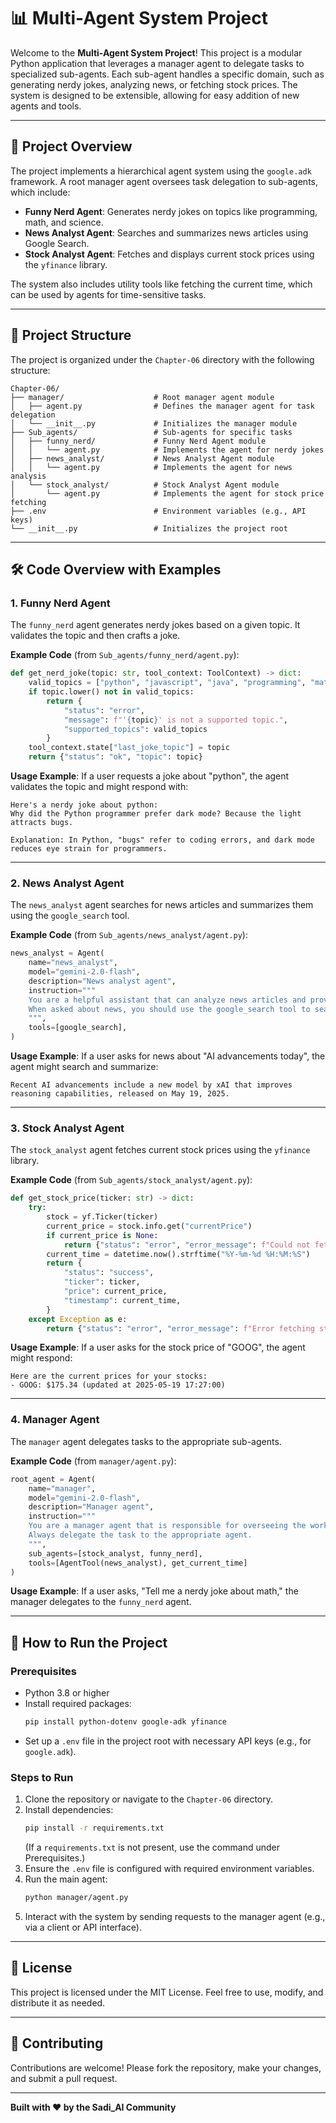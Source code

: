 # 📊 Multi-Agent System Project

Welcome to the **Multi-Agent System Project**! This project is a modular Python application that leverages a manager agent to delegate tasks to specialized sub-agents. Each sub-agent handles a specific domain, such as generating nerdy jokes, analyzing news, or fetching stock prices. The system is designed to be extensible, allowing for easy addition of new agents and tools.

---

## 🚀 Project Overview

The project implements a hierarchical agent system using the `google.adk` framework. A root manager agent oversees task delegation to sub-agents, which include:

- **Funny Nerd Agent**: Generates nerdy jokes on topics like programming, math, and science.
- **News Analyst Agent**: Searches and summarizes news articles using Google Search.
- **Stock Analyst Agent**: Fetches and displays current stock prices using the `yfinance` library.

The system also includes utility tools like fetching the current time, which can be used by agents for time-sensitive tasks.

---

## 📂 Project Structure

The project is organized under the `Chapter-06` directory with the following structure:

```
Chapter-06/
├── manager/                    # Root manager agent module
│   ├── agent.py                # Defines the manager agent for task delegation
│   └── __init__.py             # Initializes the manager module
├── Sub_agents/                 # Sub-agents for specific tasks
│   ├── funny_nerd/             # Funny Nerd Agent module
│   │   └── agent.py            # Implements the agent for nerdy jokes
│   ├── news_analyst/           # News Analyst Agent module
│   │   └── agent.py            # Implements the agent for news analysis
│   └── stock_analyst/          # Stock Analyst Agent module
│       └── agent.py            # Implements the agent for stock price fetching
├── .env                        # Environment variables (e.g., API keys)
└── __init__.py                 # Initializes the project root
```

---

## 🛠️ Code Overview with Examples

### 1. Funny Nerd Agent
The `funny_nerd` agent generates nerdy jokes based on a given topic. It validates the topic and then crafts a joke.

**Example Code** (from `Sub_agents/funny_nerd/agent.py`):
```python
def get_nerd_joke(topic: str, tool_context: ToolContext) -> dict:
    valid_topics = ["python", "javascript", "java", "programming", "math", "physics", "chemistry", "biology"]
    if topic.lower() not in valid_topics:
        return {
            "status": "error",
            "message": f"'{topic}' is not a supported topic.",
            "supported_topics": valid_topics
        }
    tool_context.state["last_joke_topic"] = topic
    return {"status": "ok", "topic": topic}
```

**Usage Example**:
If a user requests a joke about "python", the agent validates the topic and might respond with:
```
Here's a nerdy joke about python:
Why did the Python programmer prefer dark mode? Because the light attracts bugs.

Explanation: In Python, "bugs" refer to coding errors, and dark mode reduces eye strain for programmers.
```

---

### 2. News Analyst Agent
The `news_analyst` agent searches for news articles and summarizes them using the `google_search` tool.

**Example Code** (from `Sub_agents/news_analyst/agent.py`):
```python
news_analyst = Agent(
    name="news_analyst",
    model="gemini-2.0-flash",
    description="News analyst agent",
    instruction="""
    You are a helpful assistant that can analyze news articles and provide a summary of the news.
    When asked about news, you should use the google_search tool to search for the news.
    """,
    tools=[google_search],
)
```

**Usage Example**:
If a user asks for news about "AI advancements today", the agent might search and summarize:
```
Recent AI advancements include a new model by xAI that improves reasoning capabilities, released on May 19, 2025.
```

---

### 3. Stock Analyst Agent
The `stock_analyst` agent fetches current stock prices using the `yfinance` library.

**Example Code** (from `Sub_agents/stock_analyst/agent.py`):
```python
def get_stock_price(ticker: str) -> dict:
    try:
        stock = yf.Ticker(ticker)
        current_price = stock.info.get("currentPrice")
        if current_price is None:
            return {"status": "error", "error_message": f"Could not fetch price for {ticker}"}
        current_time = datetime.now().strftime("%Y-%m-%d %H:%M:%S")
        return {
            "status": "success",
            "ticker": ticker,
            "price": current_price,
            "timestamp": current_time,
        }
    except Exception as e:
        return {"status": "error", "error_message": f"Error fetching stock data: {str(e)}"}
```

**Usage Example**:
If a user asks for the stock price of "GOOG", the agent might respond:
```
Here are the current prices for your stocks:
- GOOG: $175.34 (updated at 2025-05-19 17:27:00)
```

---

### 4. Manager Agent
The `manager` agent delegates tasks to the appropriate sub-agents.

**Example Code** (from `manager/agent.py`):
```python
root_agent = Agent(
    name="manager",
    model="gemini-2.0-flash",
    description="Manager agent",
    instruction="""
    You are a manager agent that is responsible for overseeing the work of the other agents.
    Always delegate the task to the appropriate agent.
    """,
    sub_agents=[stock_analyst, funny_nerd],
    tools=[AgentTool(news_analyst), get_current_time]
)
```

**Usage Example**:
If a user asks, "Tell me a nerdy joke about math," the manager delegates to the `funny_nerd` agent.

---

## 🏃 How to Run the Project

### Prerequisites
- Python 3.8 or higher
- Install required packages:
  ```bash
  pip install python-dotenv google-adk yfinance
  ```
- Set up a `.env` file in the project root with necessary API keys (e.g., for `google.adk`).

### Steps to Run
1. Clone the repository or navigate to the `Chapter-06` directory.
2. Install dependencies:
   ```bash
   pip install -r requirements.txt
   ```
   (If a `requirements.txt` is not present, use the command under Prerequisites.)
3. Ensure the `.env` file is configured with required environment variables.
4. Run the main agent:
   ```bash
   python manager/agent.py
   ```
5. Interact with the system by sending requests to the manager agent (e.g., via a client or API interface).

---

## 📜 License

This project is licensed under the MIT License. Feel free to use, modify, and distribute it as needed.

---

## 🤝 Contributing

Contributions are welcome! Please fork the repository, make your changes, and submit a pull request.

---

**Built with ❤️ by the Sadi_AI Community**
